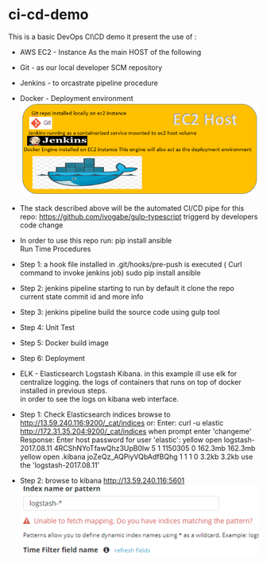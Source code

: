 # ci-cd-demo
This is a basic DevOps CI\CD demo
it present the use of :
- AWS EC2 - Instance As the main HOST of the following  
- Git - as our local developer SCM repository
- Jenkins - to orcastrate pipeline procedure
- Docker - Deployment environment
![Alt text](https://github.com/BoazHalter/ci-cd-demo/blob/master/CI-CD-infrastucture-architecture5.PNG "Arcitecture Overview:")

- The stack described above will be the automated CI/CD pipe for this repo:
  https://github.com/ivogabe/gulp-typescript
  triggerd by developers code change
- In order to use this repo run: pip install ansible  
Run Time Procedures
- Step 1:
    a hook file installed in .git/hooks/pre-push is executed ( Curl command to invoke jenkins job)
    sudo pip install ansible
- Step 2:
    jenkins pipeline starting to run by default it clone the repo current state commit id and more info
- Step 3:
    jenkins pipeline build the source code using gulp tool
- Step 4:
    Unit Test 
- Step 5:
    Docker build image
- Step 6:
    Deployment

- ELK - Elasticsearch Logstash Kibana.
  in this example ill use elk for centralize logging. 
  the logs of containers that runs on top of docker installed in previous steps.  
  in order to see the logs on kibana web interface.
- Step 1:
  Check Elasticsearch indices browse to http://13.59.240.116:9200/_cat/indices
  or:
  Enter:
    curl -u elastic http://172.31.35.204:9200/_cat/indices when prompt enter 'changeme'
  Response:
    Enter host password for user 'elastic':
    yellow open logstash-2017.08.11 4RCShNYoTfawQhz3UpB0lw 5 1 1150305 0 162.3mb 162.3mb
    yellow open .kibana             joZeQz_AQPiyVQbAdfBQhg 1 1       1 0   3.2kb   3.2kb
    use the 'logstash-2017.08.11' 
- Step 2:
  browse to kibana http://13.59.240.116:5601
  ![Alt text](https://github.com/BoazHalter/ci-cd-demo/blob/master/kibanaIndex.PNG )
 
   
